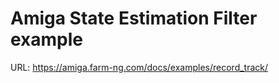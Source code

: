 # Amiga State Estimation Filter example

URL: https://amiga.farm-ng.com/docs/examples/record_track/
